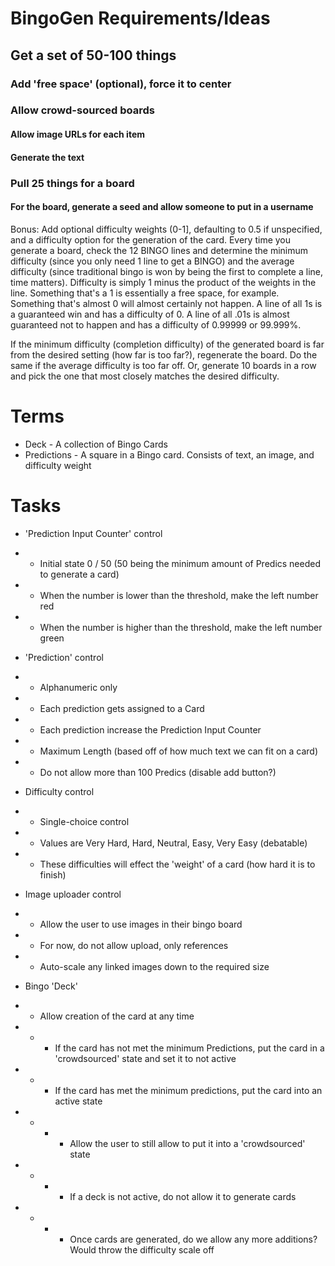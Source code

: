 # BingoGen Requirements/Ideas

## Get a set of 50-100 things

### Add 'free space' (optional), force it to center

### Allow crowd-sourced boards

#### Allow image URLs for each item

#### Generate the text

### Pull 25 things for a board

#### For the board, generate a seed and allow someone to put in a username

Bonus: Add optional difficulty weights (0-1], defaulting to 0.5 if unspecified, and a difficulty option for the generation of the card. Every time you generate a board, check the 12 BINGO lines and determine the minimum difficulty (since you only need 1 line to get a BINGO) and the average difficulty (since traditional bingo is won by being the first to complete a line, time matters). Difficulty is simply 1 minus the product of the weights in the line. Something that's a 1 is essentially a free space, for example. Something that's almost 0 will almost certainly not happen. A line of all 1s is a guaranteed win and has a difficulty of 0. A line of all .01s is almost guaranteed not to happen and has a difficulty of 0.99999 or 99.999%.

If the minimum difficulty (completion difficulty) of the generated board is far from the desired setting (how far is too far?), regenerate the board. Do the same if the average difficulty is too far off. Or, generate 10 boards in a row and pick the one that most closely matches the desired difficulty.

# Terms
* Deck - A collection of Bingo Cards
* Predictions - A square in a Bingo card. Consists of text, an image, and difficulty weight

# Tasks
* 'Prediction Input Counter' control
* * Initial state 0 / 50 (50 being the minimum amount of Predics needed to generate a card)
* * When the number is lower than the threshold, make the left number red
* * When the number is higher than the threshold, make the left number green

* 'Prediction' control
* * Alphanumeric only
* * Each prediction gets assigned to a Card
* * Each prediction increase the Prediction Input Counter
* * Maximum Length (based off of how much text we can fit on a card)
* * Do not allow more than 100 Predics (disable add button?)

* Difficulty control
* * Single-choice control
* * Values are Very Hard, Hard, Neutral, Easy, Very Easy (debatable)
* * These difficulties will effect the 'weight' of a card (how hard it is to finish)

* Image uploader control
* * Allow the user to use images in their bingo board
* * For now, do not allow upload, only references
* * Auto-scale any linked images down to the required size

* Bingo 'Deck'
* * Allow creation of the card at any time
* * * If the card has not met the minimum Predictions, put the card in a 'crowdsourced' state and set it to not active
* * * If the card has met the minimum predictions, put the card into an active state
* * * * Allow the user to still allow to put it into a 'crowdsourced' state
* * * * If a deck is not active, do not allow it to generate cards
* * * * Once cards are generated, do we allow any more additions? Would throw the difficulty scale off